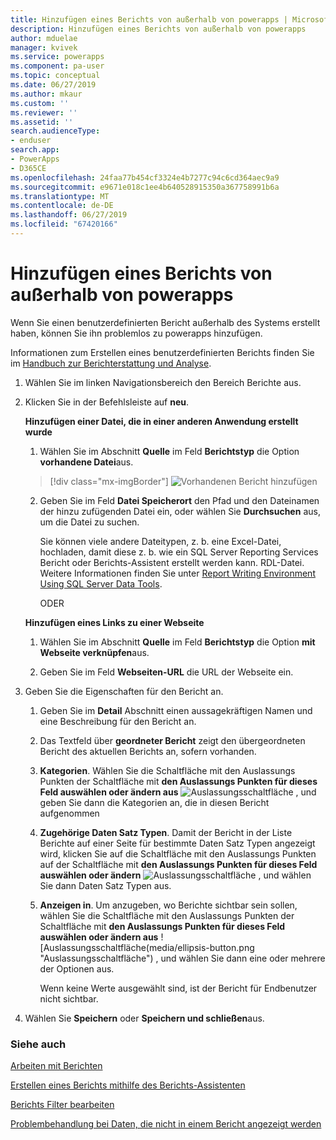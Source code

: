 ```yaml
---
title: Hinzufügen eines Berichts von außerhalb von powerapps | Microsoft-Dokumentation
description: Hinzufügen eines Berichts von außerhalb von powerapps
author: mduelae
manager: kvivek
ms.service: powerapps
ms.component: pa-user
ms.topic: conceptual
ms.date: 06/27/2019
ms.author: mkaur
ms.custom: ''
ms.reviewer: ''
ms.assetid: ''
search.audienceType:
- enduser
search.app:
- PowerApps
- D365CE
ms.openlocfilehash: 24faa77b454cf3324e4b7277c94c6cd364aec9a9
ms.sourcegitcommit: e9671e018c1ee4b640528915350a367758991b6a
ms.translationtype: MT
ms.contentlocale: de-DE
ms.lasthandoff: 06/27/2019
ms.locfileid: "67420166"
---
```

# <a name="add-a-report-from-outside-powerapps"></a>Hinzufügen eines Berichts von außerhalb von powerapps

Wenn Sie einen benutzerdefinierten Bericht außerhalb des Systems erstellt haben, können Sie ihn problemlos zu powerapps hinzufügen.

Informationen zum Erstellen eines benutzerdefinierten Berichts finden Sie im [Handbuch zur Berichterstattung und Analyse](https://docs.microsoft.com/en-us/dynamics365/customer-engagement/analytics/get-started-writing-reports).

1. Wählen Sie im linken Navigationsbereich den Bereich Berichte aus. 
2. Klicken Sie in der Befehlsleiste auf **neu**.
  
   **Hinzufügen einer Datei, die in einer anderen Anwendung erstellt wurde**  
  
   1. Wählen Sie im Abschnitt **Quelle** im Feld **Berichtstyp** die Option **vorhandene Datei**aus.  
   
     > [!div class="mx-imgBorder"]
     > ![Vorhandenen Bericht hinzufügen](media/add_existing_report.png "Vorhandenen Bericht hinzufügen")
  
   2. Geben Sie im Feld **Datei Speicherort** den Pfad und den Dateinamen der hinzu zufügenden Datei ein, oder wählen Sie **Durchsuchen** aus, um die Datei zu suchen. 
   
      Sie können viele andere Dateitypen, z. b. eine Excel-Datei, hochladen, damit diese z. b. wie ein SQL Server Reporting Services Bericht oder Berichts-Assistent erstellt werden kann. RDL-Datei. Weitere Informationen finden Sie unter [Report Writing Environment Using SQL Server Data Tools](https://docs.microsoft.com/en-us/dynamics365/customer-engagement/analytics/report-writing-environment-using-sql-server-data-tools).
  
      ODER  
  
   **Hinzufügen eines Links zu einer Webseite**  
  
   1.  Wählen Sie im Abschnitt **Quelle** im Feld **Berichtstyp** die Option **mit Webseite verknüpfen**aus.  
  
   2.  Geben Sie im Feld **Webseiten-URL** die URL der Webseite ein.  
  
3. Geben Sie die Eigenschaften für den Bericht an.
  
   1.  Geben Sie im **Detail** Abschnitt einen aussagekräftigen Namen und eine Beschreibung für den Bericht an.  
  
   2.  Das Textfeld über **geordneter Bericht** zeigt den übergeordneten Bericht des aktuellen Berichts an, sofern vorhanden.  
  
   3. **Kategorien**. Wählen Sie die Schaltfläche mit den Auslassungs Punkten der Schaltfläche mit **den Auslassungs Punkten für dieses Feld auswählen oder ändern aus** ![Auslassungsschaltfläche](media/ellipsis-button.png "Auslassungsschaltfläche") , und geben Sie dann die Kategorien an, die in diesen Bericht aufgenommen  
  
   4. **Zugehörige Daten Satz Typen**. Damit der Bericht in der Liste Berichte auf einer Seite für bestimmte Daten Satz Typen angezeigt wird, klicken Sie auf die Schaltfläche mit den Auslassungs Punkten auf der Schaltfläche mit **den Auslassungs Punkten für dieses Feld auswählen oder ändern** ![Auslassungsschaltfläche](media/ellipsis-button.png "Auslassungsschaltfläche") , und wählen Sie dann Daten Satz Typen aus.  
  
   5. **Anzeigen in**. Um anzugeben, wo Berichte sichtbar sein sollen, wählen Sie die Schaltfläche mit den Auslassungs Punkten der Schaltfläche mit **den Auslassungs Punkten für dieses Feld auswählen oder ändern aus** ![Auslassungsschaltfläche(media/ellipsis-button.png "Auslassungsschaltfläche") , und wählen Sie dann eine oder mehrere der Optionen aus.  
  
        Wenn keine Werte ausgewählt sind, ist der Bericht für Endbenutzer nicht sichtbar.  
  
4. Wählen Sie **Speichern** oder **Speichern und schließen**aus.  




### <a name="see-also"></a>Siehe auch
[Arbeiten mit Berichten](work-with-reports.md) 

[Erstellen eines Berichts mithilfe des Berichts-Assistenten](create-report-with-wizard.md)

[Berichts Filter bearbeiten](edit-report-filter.md)

[Problembehandlung bei Daten, die nicht in einem Bericht angezeigt werden](troubleshoot-reports.md)

